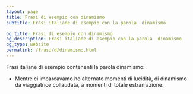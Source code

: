 ```yaml
---
layout: page
title: Frasi di esempio con dinamismo 
subtitle: Frasi italiane di esempio con la parola  dinamismo

og_title: Frasi di esempio con dinamismo 
og_description: Frasi italiane di esempio con la parola  dinamismo
og_type: website
permalink: /frasi/d/dinamismo.html
---
```


Frasi italiane di esempio contenenti la parola dinamismo:


- Mentre ci imbarcavamo ho alternato momenti di lucidità, di dinamismo da viaggiatrice collaudata, a momenti di totale estraniazione.
